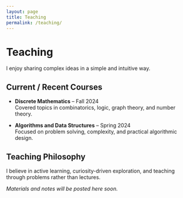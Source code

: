 ```yaml
---
layout: page
title: Teaching
permalink: /teaching/
---
```


# Teaching

I enjoy sharing complex ideas in a simple and intuitive way.

## Current / Recent Courses
- **Discrete Mathematics** – Fall 2024  
  Covered topics in combinatorics, logic, graph theory, and number theory.

- **Algorithms and Data Structures** – Spring 2024  
  Focused on problem solving, complexity, and practical algorithmic design.

## Teaching Philosophy
I believe in active learning, curiosity-driven exploration, and teaching through problems rather than lectures.

_Materials and notes will be posted here soon._
